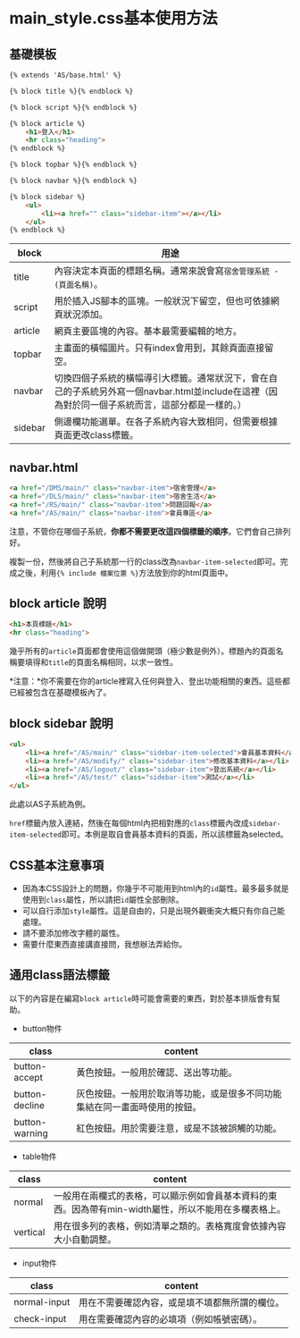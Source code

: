 # main_style.css基本使用方法

## 基礎模板
```html
{% extends 'AS/base.html' %}

{% block title %}{% endblock %}

{% block script %}{% endblock %}

{% block article %}
    <h1>登入</h1>
    <hr class="heading">
{% endblock %}

{% block topbar %}{% endblock %}

{% block navbar %}{% endblock %}

{% block sidebar %}
    <ul>
        <li><a href="" class="sidebar-item"></a></li>
    </ul>
{% endblock %}
```

|block|用途|
|-|-|
|title|內容決定本頁面的標題名稱。通常來說會寫`宿舍管理系統 - (頁面名稱)`。|
|script|用於插入JS腳本的區塊。一般狀況下留空，但也可依據網頁狀況添加。|
|article|網頁主要區塊的內容。基本最需要編輯的地方。|
|topbar|主畫面的橫幅圖片。只有index會用到，其餘頁面直接留空。|
|navbar|切換四個子系統的橫幅導引大標籤。通常狀況下，會在自己的子系統另外寫一個navbar.html並include在這裡（因為對於同一個子系統而言，這部分都是一樣的。）|
|sidebar|側邊欄功能選單。在各子系統內容大致相同，但需要根據頁面更改class標籤。|



## navbar.html
```html
<a href="/DMS/main/" class="navbar-item">宿舍管理</a>
<a href="/DLS/main/" class="navbar-item">宿舍生活</a>
<a href="/RS/main/" class="navbar-item">問題回報</a>
<a href="/AS/main/" class="navbar-item">會員專區</a>
```
注意，不管你在哪個子系統，**你都不需要更改這四個標籤的順序**。它們會自己排列好。

複製一份，然後將自己子系統那一行的class改為`navbar-item-selected`即可。完成之後，利用`{% include 檔案位置 %}`方法放到你的html頁面中。



## block article 說明
```html
<h1>本頁標題</h1>
<hr class="heading">
```
幾乎所有的`article`頁面都會使用這個做開頭（極少數是例外）。標題內的頁面名稱要填得和`title`的頁面名稱相同，以求一致性。

*注意：*你不需要在你的article裡寫入任何與登入、登出功能相關的東西。這些都已經被包含在基礎模板內了。



## block sidebar 說明
```html
<ul>
    <li><a href="/AS/main/" class="sidebar-item-selected">會員基本資料</a></li>
    <li><a href="/AS/modify/" class="sidebar-item">修改基本資料</a></li>
    <li><a href="/AS/logout/" class="sidebar-item">登出系統</a></li>
    <li><a href="/AS/test/" class="sidebar-item">測試</a></li>
</ul>
```
此處以AS子系統為例。

`href`標籤內放入連結，然後在每個html內把相對應的`class`標籤內改成`sidebar-item-selected`即可。本例是取自會員基本資料的頁面，所以該標籤為selected。



## CSS基本注意事項

- 因為本CSS設計上的問題，你幾乎不可能用到html內的`id`屬性。最多最多就是使用到`class`屬性，所以請把`id`屬性全部刪除。
- 可以自行添加`style`屬性。這是自由的，只是出現外觀衝突大概只有你自己能處理。
- 請不要添加修改字體的屬性。
- 需要什麼東西直接講直接問，我想辦法弄給你。



## 通用class語法標籤

以下的內容是在編寫`block article`時可能會需要的東西，對於基本排版會有幫助。

- button物件

|class|content|
|-|-|
|button-accept|黃色按鈕。一般用於確認、送出等功能。|
|button-decline|灰色按鈕。一般用於取消等功能，或是很多不同功能集結在同一畫面時使用的按鈕。|
|button-warning|紅色按鈕。用於需要注意，或是不該被誤觸的功能。|

- table物件

|class|content|
|-|-|
|normal|一般用在兩欄式的表格，可以顯示例如會員基本資料的東西。因為帶有min-width屬性，所以不能用在多欄表格上。|
|vertical|用在很多列的表格，例如清單之類的。表格寬度會依據內容大小自動調整。|

- input物件

|class|content|
|-|-|
|normal-input|用在不需要確認內容，或是填不填都無所謂的欄位。|
|check-input|用在需要確認內容的必填項（例如帳號密碼）。|










